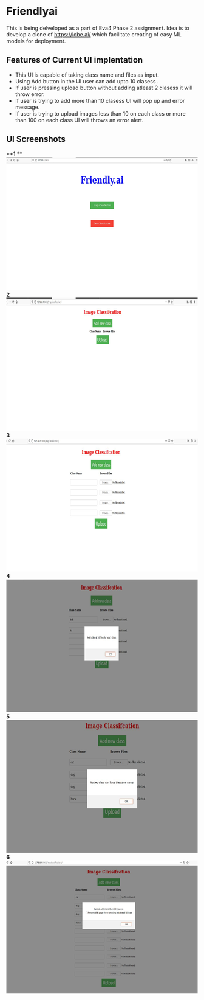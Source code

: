 # Friendlyai
This is being delveloped as a part of Eva4 Phase 2 assignment.
Idea is to develop a clone of https://lobe.ai/ which facilitate creating of easy ML models for deployment.
## Features of Current UI implentation
- This UI is capable of taking class name and files as input.
- Using Add button in the UI user can add upto 10 clasess .
- If user is pressing upload button without adding atleast 2 clasess it will throw error.
- If user is trying to add more than 10 clasess UI will pop up and error message.
- If user is trying to upload images less than 10 on each class or more than 100 on each class UI will throws an error alert.

## UI Screenshots

**1 **
<img src="images/Capture1.JPG" alt="1" height="350"/>
**2**
<img src="images/Capture2.JPG" alt="2" height="350"/>
**3**
<img src="images/Capture3.JPG" alt="3" height="350"/>
**4**
<img src="images/Capture4.JPG" alt="4" height="350"/>
**5**
<img src="images/Capture5.JPG" alt="5" height="350"/>
**6**
<img src="images/Capture6.JPG" alt="6" height="350"/>
